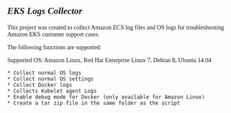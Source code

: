## <span style="font-family: times, serif; font-size:16pt; font-style:italic;"> EKS Logs Collector 

<span style="font-family: calibri, Garamond, 'Comic Sans MS' ;">This project was created to collect Amazon ECS log files and OS logs for troubleshooting Amazon EKS customer support cases.</span>

<span style="font-family: calibri, Garamond, 'Comic Sans MS' ;">The following functions are supported:</span>

<span style="font-family: calibri, Garamond, 'Comic Sans MS' ;">Supported OS: Amazon Linux, Red Hat Enterprise Linux 7, Debian 8, Ubuntu 14.04</span>
```
* Collect normal OS logs
* Collect normal OS settings
* Collect Docker logs
* Collects Kubelet agent Logs
* Enable debug mode for Docker (only available for Amazon Linux)
* Create a tar zip file in the same folder as the script
